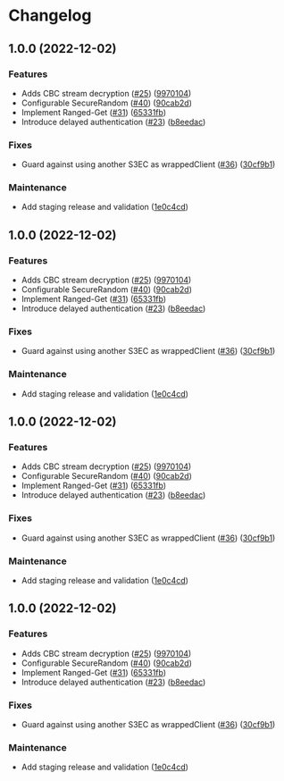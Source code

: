 # Changelog

## 1.0.0 (2022-12-02)


### Features

* Adds CBC stream decryption ([#25](https://github.com/aws/aws-s3-encryption-client-java/issues/25)) ([9970104](https://github.com/aws/aws-s3-encryption-client-java/commit/9970104cba3af9256d81157359ff22f1cb5b00eb))
* Configurable SecureRandom ([#40](https://github.com/aws/aws-s3-encryption-client-java/issues/40)) ([90cab2d](https://github.com/aws/aws-s3-encryption-client-java/commit/90cab2d9c9c6bf9dc9aa61d45e07372e2e386648))
* Implement Ranged-Get ([#31](https://github.com/aws/aws-s3-encryption-client-java/issues/31)) ([65331fb](https://github.com/aws/aws-s3-encryption-client-java/commit/65331fbf96388b1f4149454a07621a828e33fe1d))
* Introduce delayed authentication ([#23](https://github.com/aws/aws-s3-encryption-client-java/issues/23)) ([b8eedac](https://github.com/aws/aws-s3-encryption-client-java/commit/b8eedacc3b7ffeac27aba5bc02fc79628e847e30))


### Fixes

* Guard against using another S3EC as wrappedClient ([#36](https://github.com/aws/aws-s3-encryption-client-java/issues/36)) ([30cf9b1](https://github.com/aws/aws-s3-encryption-client-java/commit/30cf9b15c43dd0b59e9cc1ff83729ec8c797c1d1))


### Maintenance

* Add staging release and validation ([1e0c4cd](https://github.com/aws/aws-s3-encryption-client-java/commit/1e0c4cd9ebfe1922b896d127b596791224e7ffdf))

## 1.0.0 (2022-12-02)


### Features

* Adds CBC stream decryption ([#25](https://github.com/aws/aws-s3-encryption-client-java/issues/25)) ([9970104](https://github.com/aws/aws-s3-encryption-client-java/commit/9970104cba3af9256d81157359ff22f1cb5b00eb))
* Configurable SecureRandom ([#40](https://github.com/aws/aws-s3-encryption-client-java/issues/40)) ([90cab2d](https://github.com/aws/aws-s3-encryption-client-java/commit/90cab2d9c9c6bf9dc9aa61d45e07372e2e386648))
* Implement Ranged-Get ([#31](https://github.com/aws/aws-s3-encryption-client-java/issues/31)) ([65331fb](https://github.com/aws/aws-s3-encryption-client-java/commit/65331fbf96388b1f4149454a07621a828e33fe1d))
* Introduce delayed authentication ([#23](https://github.com/aws/aws-s3-encryption-client-java/issues/23)) ([b8eedac](https://github.com/aws/aws-s3-encryption-client-java/commit/b8eedacc3b7ffeac27aba5bc02fc79628e847e30))


### Fixes

* Guard against using another S3EC as wrappedClient ([#36](https://github.com/aws/aws-s3-encryption-client-java/issues/36)) ([30cf9b1](https://github.com/aws/aws-s3-encryption-client-java/commit/30cf9b15c43dd0b59e9cc1ff83729ec8c797c1d1))


### Maintenance

* Add staging release and validation ([1e0c4cd](https://github.com/aws/aws-s3-encryption-client-java/commit/1e0c4cd9ebfe1922b896d127b596791224e7ffdf))

## 1.0.0 (2022-12-02)


### Features

* Adds CBC stream decryption ([#25](https://github.com/aws/aws-s3-encryption-client-java/issues/25)) ([9970104](https://github.com/aws/aws-s3-encryption-client-java/commit/9970104cba3af9256d81157359ff22f1cb5b00eb))
* Configurable SecureRandom ([#40](https://github.com/aws/aws-s3-encryption-client-java/issues/40)) ([90cab2d](https://github.com/aws/aws-s3-encryption-client-java/commit/90cab2d9c9c6bf9dc9aa61d45e07372e2e386648))
* Implement Ranged-Get ([#31](https://github.com/aws/aws-s3-encryption-client-java/issues/31)) ([65331fb](https://github.com/aws/aws-s3-encryption-client-java/commit/65331fbf96388b1f4149454a07621a828e33fe1d))
* Introduce delayed authentication ([#23](https://github.com/aws/aws-s3-encryption-client-java/issues/23)) ([b8eedac](https://github.com/aws/aws-s3-encryption-client-java/commit/b8eedacc3b7ffeac27aba5bc02fc79628e847e30))


### Fixes

* Guard against using another S3EC as wrappedClient ([#36](https://github.com/aws/aws-s3-encryption-client-java/issues/36)) ([30cf9b1](https://github.com/aws/aws-s3-encryption-client-java/commit/30cf9b15c43dd0b59e9cc1ff83729ec8c797c1d1))


### Maintenance

* Add staging release and validation ([1e0c4cd](https://github.com/aws/aws-s3-encryption-client-java/commit/1e0c4cd9ebfe1922b896d127b596791224e7ffdf))

## 1.0.0 (2022-12-02)


### Features

* Adds CBC stream decryption ([#25](https://github.com/aws/aws-s3-encryption-client-java/issues/25)) ([9970104](https://github.com/aws/aws-s3-encryption-client-java/commit/9970104cba3af9256d81157359ff22f1cb5b00eb))
* Configurable SecureRandom ([#40](https://github.com/aws/aws-s3-encryption-client-java/issues/40)) ([90cab2d](https://github.com/aws/aws-s3-encryption-client-java/commit/90cab2d9c9c6bf9dc9aa61d45e07372e2e386648))
* Implement Ranged-Get ([#31](https://github.com/aws/aws-s3-encryption-client-java/issues/31)) ([65331fb](https://github.com/aws/aws-s3-encryption-client-java/commit/65331fbf96388b1f4149454a07621a828e33fe1d))
* Introduce delayed authentication ([#23](https://github.com/aws/aws-s3-encryption-client-java/issues/23)) ([b8eedac](https://github.com/aws/aws-s3-encryption-client-java/commit/b8eedacc3b7ffeac27aba5bc02fc79628e847e30))


### Fixes

* Guard against using another S3EC as wrappedClient ([#36](https://github.com/aws/aws-s3-encryption-client-java/issues/36)) ([30cf9b1](https://github.com/aws/aws-s3-encryption-client-java/commit/30cf9b15c43dd0b59e9cc1ff83729ec8c797c1d1))


### Maintenance

* Add staging release and validation ([1e0c4cd](https://github.com/aws/aws-s3-encryption-client-java/commit/1e0c4cd9ebfe1922b896d127b596791224e7ffdf))
